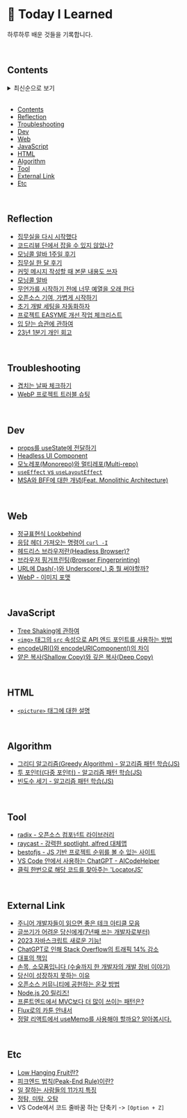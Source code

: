 # 🐝 Today I Learned
하루하루 배운 것들을 기록합니다.

<br>

## Contents

<details><summary> 최신순으로 보기
</summary>

| Date          | Title                                                                                               | Category       |
| ------------- | ----------------------------------------------------------------------------------------------------| -------------- |
| 2023. 6. 16   | [radix - 오픈소스 컴포넌트 라이브러리](https://www.radix-ui.com/)                                         | tool           |
| 2023. 6. 13   | [yarn 대신 pnpm으로 넘어간 3가지 이유](https://hiddenest.dev/yarn-pnpm-3)                                | external link  |
| 2023. 6. 12   | [주니어 개발자들이 읽으면 좋은 테크 아티클 모음](https://www.f-lab.kr/blog/developer-tech-article-zip)       | external link  |
| 2023. 6. 7    | [props를 useState에 전달하기](/lib/2023/dev/putting-props-to-useState.md)                              | dev            |
| 2023. 6. 5    | [겹치는 날짜 체크하기](/lib/2023/troubleshooting/0605.md)                                               | troubleshooting |
| 2023. 6. 2    | [Low Hanging Fruit란?](/lib/2023/etc/low-hanging-fruit.md)                                           | etc            |
| 2023. 6. 1    | [피크엔드 법칙(Peak-End Rule)이란?](/lib/2023/etc/peak-end-rule.md)                                     | etc            |
| 2023. 5. 30   | [글쓰기가 어려운 당신에게(7년째 쓰는 개발자로부터)](https://yozm.wishket.com/magazine/detail/2053/)           | external link  |
| 2023. 5. 29   | [집무실을 다시 시작했다](/lib/2023/reflection/0529.md)                                                   | reflection     |
| 2023. 5. 25   | [코드리뷰 단에서 잡을 수 있지 않았나?](/lib/2023/reflection/0525.md)                                       | reflection     |
| 2023. 5. 24   | [정규표현식 Lookbehind](/lib/2023/web/lookbehind.md)                                                  | web            |
| 2023. 5. 21   | [2023 자바스크립트 새로운 기능!](https://youtu.be/e6WV_DXGwSg)                                           | external link  |
| 2023. 5. 19   | [모닝콜 알바 1주일 후기](/lib/2023/reflection/0519.md)                                                  | reflection     |
| 2023. 5. 18   | [집무실 한 달 후기](/lib/2023/reflection/0518.md)                                                      | reflection     |
| 2023. 5. 17   | [응답 헤더 가져오는 명령어 `curl -I`](/lib/2023/web/curl-i)                                              | web            |
| 2023. 5. 16   | [ChatGPT로 인해 Stack Overflow의 트래픽 14% 감소](https://www.similarweb.com/blog/insights/ai-news/stack-overflow-chatgpt/) | external link |
| 2023. 5. 15   | [raycast - 강력한 spotlight, alfred 대체앱](https://www.raycast.com)                                   | Tool           |
| 2023. 5. 14   | [bestofjs - JS 기반 프로젝트 순위를 볼 수 있는 사이트](https://bestofjs.org/)                               | Tool           |
| 2023. 5. 12   | [대표의 책임](https://www.thestartupbible.com/2023/05/i-am-the-ceo-and-i-own-my-mistakes.html)         | external link  |
| 2023. 5. 11   | [커밋 메시지 작성할 때 본문 내용도 쓰자](/lib/2023/reflection/0511.md)                                      | reflection     |
| 2023. 5. 9    | [모닝콜 알바](/lib/2023/reflection/0509.md)                                                            | reflection     |
| 2023. 5. 8    | [무언가를 시작하기 전에 너무 예열을 오래 한다](/lib/2023/reflection/0508.md)                                 | reflection     |
| 2023. 5. 4    | [일 잘하는 사람들의 11가지 특징](/lib/2023/etc/competent-person.md)                                       | etc            |
| 2023. 5. 3    | [헤드리스 브라우저란(Headless Browser)?](/lib/2023/web/headless-browser.md)                             | web            |
| 2023. 5. 1    | [손목, 소모품입니다 (수술까지 한 개발자의 개발 장비 이야기)](https://world.hey.com/bach/post-cadaa79b)         | external link  |
| 2023. 4. 29   | [오픈소스 기여, 가볍게 시작하기](/lib/2023/reflection/0429.md)                                            | reflection     |
| 2023. 4. 28   | [당신이 성장하지 못하는 이유](https://yozm.wishket.com/magazine/detail/1986/)                             | external link  |
| 2023. 4. 27   | [브라우저 핑거프린팅(Browser Fingerprinting)](/lib/2023/web/browser-fingerprinting.md)                  | web            |
| 2023. 4. 26   | [정탐, 미탐, 오탐](/lib/2023/etc/tp-tn-fn-fp.md)                                                       | etc            |
| 2023. 4. 25   | [초기 개발 세팅을 자동화하자](/lib/2023/reflection/0426.md)                                               | reflection     |
| 2023. 4. 24   | [오픈소스 커뮤니티에 공헌하는 온갖 방법](https://youtu.be/LJgU65MSiT8)                                      | external link  |
| 2023. 4. 21   | [프로젝트 EASYME 개선 작업 체크리스트](/lib/2023/reflection/easyme.md)                                    | reflection     |
| 2023. 4. 20   | [WebP 프로젝트 트러블 슈팅](/lib/2023/troubleshooting/0420.md)                                          | troubleshooting |
| 2023. 4. 19   | [Node.js 20 릴리즈!](https://nodejs.org/en/blog/announcements/v20-release-announce)                  | external link   |
| 2023. 4. 18   | [Tree Shaking에 관하여](/lib/2023/javascript/tree-shaking.md)                                         | javascript     |
| 2023. 4. 17   | [URL에 Dash(-)와 Underscore(_) 중 뭘 써야할까?](/lib/2023/web/url-dash-or-underscore.md)                | web            |
| 2023. 4. 16   | [Headless UI Component](/lib/2023/dev/headless-ui.md)                                               | dev            |
| 2023. 4. 14   | [프론트엔드에서 MVC보다 더 많이 쓰이는 패턴은?](https://youtu.be/Y5vOfv67h8A)                               | external link  |
| 2023. 4. 13   | [입 닫는 습관에 관하여](/lib/2023/communication/1.md)                                                   | communication  |
| 2023. 4. 12   | [`<img>` 태그의 `src` 속성으로 API 엔드 포인트를 사용하는 방법](/lib/2023/javascript/res-redirect.md)        | javascript    |
| 2023. 4. 11   | [encodeURI()와 encodeURIComponent()의 차이](/lib/2023/javascript/encode-uri-and-component.md)         | javascript    |
| 2023. 4. 10   | [Flux로의 카툰 안내서](https://bestalign.github.io/translation/cartoon-guide-to-flux/)                  | external link |
| 2023. 4. 9    | [23년 1분기 개인 회고](/lib/2023/reflection/1q.md)                                                      | reflection   |
| 2023. 4. 7    | [WebP - 이미지 포맷](/lib/2023/web/webp.md)                                                            |  web         |
| 2023. 4. 6    | VS Code에서 코드 줄바꿈 하는 단축키 -> `[Option + Z]`                                                     |  etc         |
| 2023. 4. 5    | [`<picture>` 태그에 대한 설명](/lib/2023/html/picture.md)                                               |  html       |
| 2023. 4. 3    | [그리디 알고리즘(Greedy Algorithm) - 알고리즘 패턴 학습(JS)](/lib/2023/algorithm/greedy.md)                | algorithm    |
| 2023. 3. 30   | [투 포인터(다중 포인터) - 알고리즘 패턴 학습(JS)](/lib/2023/algorithm/two-pointer.md)                       | algorithm    |
| 2023. 3. 28   | [빈도수 세기 - 알고리즘 패턴 학습(JS)](/lib/2023/algorithm/frequency.md)                                  | algorithm    |
| 2023. 3. 27   | [모노레포(Monorepo)와 멀티레포(Multi-repo)](/lib/2023/dev/monorepo-and-multi-repo.md)                   | dev          |
| 2023. 3. 26   | [VS Code 안에서 사용하는 ChatGPT - AICodeHelper](/lib/2023/tool/aicodehelper.md)                       | tool         |
| 2023. 3. 24   | [얕은 복사(Shallow Copy)와 깊은 복사(Deep Copy)](/lib/2023/javascript/shallow-copy-vs-deep-copy.md)     | javascript   |
| 2023. 3. 23   | [`useEffect` vs `useLayoutEffect`](/lib/2023/dev/useEffect-vs-useLayoutEffect.md)                   | dev          |
| 2023. 3. 22   | [클릭 한번으로 해당 코드를 찾아주는 'LocatorJS'](/lib/2023/tool/locatorjs.md)                              | tool         |
| 2023. 3. 21   | [정말 리액트에서 useMemo를 사용해야 할까요? 알아봅시다.](https://github.com/yeonjuan/dev-blog/blob/master/JavaScript/should-you-really-use-usememo.md) | external link |
| 2023. 3. 20   | [MSA와 BFF에 대한 개념(Feat. Monolithic Architecture) ](lib/2023/dev/msa-and-bff.md)                   | dev          |

</details>

<br>

- [Contents](#contents)
- [Reflection](#reflection)
- [Troubleshooting](#troubleshooting)
- [Dev](#dev)
- [Web](#web)
- [JavaScript](#javascript)
- [HTML](#html)
- [Algorithm](#algorithm)
- [Tool](#tool)
- [External Link](#external-link)
- [Etc](#etc)

<br>

## Reflection
- [집무실을 다시 시작했다](/lib/2023/reflection/0529.md)
- [코드리뷰 단에서 잡을 수 있지 않았나?](/lib/2023/reflection/0525.md)
- [모닝콜 알바 1주일 후기](/lib/2023/reflection/0519.md)
- [집무실 한 달 후기](/lib/2023/reflection/0518.md)
- [커밋 메시지 작성할 때 본문 내용도 쓰자](/lib/2023/reflection/0511.md)
- [모닝콜 알바](/lib/2023/reflection/0509.md)
- [무언가를 시작하기 전에 너무 예열을 오래 한다](/lib/2023/reflection/0508.md)
- [오픈소스 기여, 가볍게 시작하기](/lib/2023/reflection/0429.md)
- [초기 개발 세팅을 자동화하자](/lib/2023/reflection/0426.md)
- [프로젝트 EASYME 개선 작업 체크리스트](/lib/2023/reflection/easyme.md)
- [입 닫는 습관에 관하여](/lib/2023/reflection/0413.md)
- [23년 1분기 개인 회고](/lib/2023/reflection/1q.md)

<br>

## Troubleshooting
- [겹치는 날짜 체크하기](/lib/2023/troubleshooting/0605.md)
- [WebP 프로젝트 트러블 슈팅](/lib/2023/troubleshooting/0420.md)

<br>

## Dev
- [props를 useState에 전달하기](/lib/2023/dev/putting-props-to-useState.md)
- [Headless UI Component](/lib/2023/dev/headless-ui.md)
- [모노레포(Monorepo)와 멀티레포(Multi-repo)](/lib/2023/dev/monorepo-and-multi-repo.md)
- [`useEffect` vs `useLayoutEffect`](/lib/2023/dev/useEffect-vs-useLayoutEffect.md)
- [MSA와 BFF에 대한 개념(Feat. Monolithic Architecture) ](lib/2023/dev/msa-and-bff.md)

<br>

## Web
- [정규표현식 Lookbehind](/lib/2023/web/lookbehind.md)
- [응답 헤더 가져오는 명령어 `curl -I`](/lib/2023/web/curl-i)
- [헤드리스 브라우저란(Headless Browser)?](/lib/2023/web/headless-browser.md)
- [브라우저 핑거프린팅(Browser Fingerprinting)](/lib/2023/web/browser-fingerprinting.md)
- [URL에 Dash(-)와 Underscore(_) 중 뭘 써야할까?](/lib/2023/web/url-dash-or-underscore.md)
- [WebP - 이미지 포맷](/lib/2023/web/webp.md)

<br>

## JavaScript
- [Tree Shaking에 관하여](/lib/2023/javascript/tree-shaking.md)
- [`<img>` 태그의 `src` 속성으로 API 엔드 포인트를 사용하는 방법](/lib/2023/javascript/res-redirect.md)
- [encodeURI()와 encodeURIComponent()의 차이](/lib/2023/javascript/encode-uri-and-component.md)
- [얕은 복사(Shallow Copy)와 깊은 복사(Deep Copy)](/lib/2023/javascript/shallow-copy-vs-deep-copy.md)

<br>

## HTML
- [`<picture>` 태그에 대한 설명](/lib/2023/html/picture.md)

<br>

## Algorithm
- [그리디 알고리즘(Greedy Algorithm) - 알고리즘 패턴 학습(JS)](/lib/2023/algorithm/greedy.md)
- [투 포인터(다중 포인터) - 알고리즘 패턴 학습(JS)](/lib/2023/algorithm/two-pointer.md)
- [빈도수 세기 - 알고리즘 패턴 학습(JS)](/lib/2023/algorithm/frequency.md)

<br>

## Tool
- [radix - 오픈소스 컴포넌트 라이브러리](https://www.radix-ui.com/)
- [raycast - 강력한 spotlight, alfred 대체앱](https://www.raycast.com)
- [bestofjs - JS 기반 프로젝트 순위를 볼 수 있는 사이트](https://bestofjs.org/)
- [VS Code 안에서 사용하는 ChatGPT - AICodeHelper](/lib/2023/tool/aicodehelper.md)
- [클릭 한번으로 해당 코드를 찾아주는 'LocatorJS'](/lib/2023/tool/locatorjs.md)

<br>

## External Link
- [주니어 개발자들이 읽으면 좋은 테크 아티클 모음](https://www.f-lab.kr/blog/developer-tech-article-zip)
- [글쓰기가 어려운 당신에게(7년째 쓰는 개발자로부터)](https://yozm.wishket.com/magazine/detail/2053/)
- [2023 자바스크립트 새로운 기능!](https://youtu.be/e6WV_DXGwSg)
- [ChatGPT로 인해 Stack Overflow의 트래픽 14% 감소](https://www.similarweb.com/blog/insights/ai-news/stack-overflow-chatgpt/)
- [대표의 책임](https://www.thestartupbible.com/2023/05/i-am-the-ceo-and-i-own-my-mistakes.html)
- [손목, 소모품입니다 (수술까지 한 개발자의 개발 장비 이야기)](https://world.hey.com/bach/post-cadaa79b)
- [당신이 성장하지 못하는 이유](https://yozm.wishket.com/magazine/detail/1986/)
- [오픈소스 커뮤니티에 공헌하는 온갖 방법](https://youtu.be/LJgU65MSiT8)
- [Node.js 20 릴리즈!](https://nodejs.org/en/blog/announcements/v20-release-announce)
- [프론트엔드에서 MVC보다 더 많이 쓰이는 패턴은?](https://youtu.be/Y5vOfv67h8A)
- [Flux로의 카툰 안내서](https://bestalign.github.io/translation/cartoon-guide-to-flux/)
- [정말 리액트에서 useMemo를 사용해야 할까요? 알아봅시다.](https://github.com/yeonjuan/dev-blog/blob/master/JavaScript/should-you-really-use-usememo.md)

<br>

## Etc
- [Low Hanging Fruit란?](/lib/2023/etc/low-hanging-fruit.md)
- [피크엔드 법칙(Peak-End Rule)이란?](/lib/2023/etc/peak-end-rule.md)
- [일 잘하는 사람들의 11가지 특징](/lib/2023/etc/competent-person.md)
- [정탐, 미탐, 오탐](/lib/2023/etc/tp-tn-fn-fp.md)
- VS Code에서 코드 줄바꿈 하는 단축키 -> `[Option + Z]`
